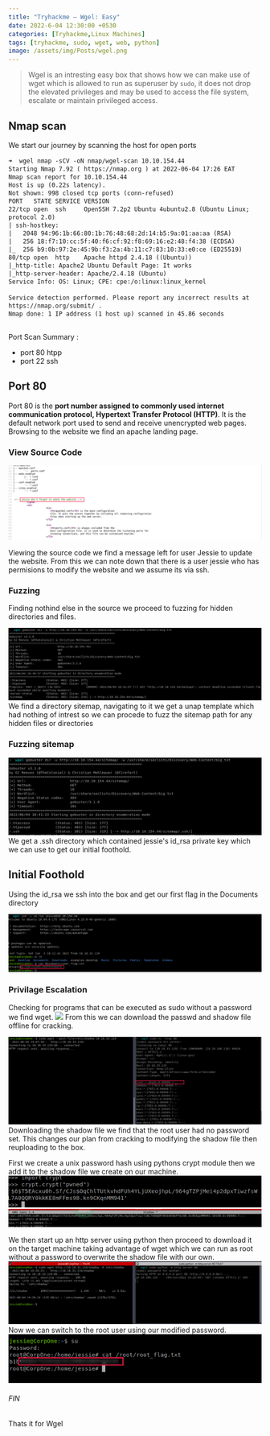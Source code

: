 ```yaml
---
title: "Tryhackme — Wgel: Easy"
date: 2022-6-04 12:30:00 +0530
categories: [Tryhackme,Linux Machines]
tags: [tryhackme, sudo, wget, web, python]
image: /assets/img/Posts/wgel.png
---
```


> Wgel is an intresting easy box that shows how we can make use of wget  which is allowed to run as superuser by `sudo`, it does not drop the elevated privileges and may be used to access the file system, escalate or maintain privileged access.

## Nmap scan
We start our journey by scanning the host for open ports
```shell
➜  wgel nmap -sCV -oN nmap/wgel-scan 10.10.154.44
Starting Nmap 7.92 ( https://nmap.org ) at 2022-06-04 17:26 EAT
Nmap scan report for 10.10.154.44
Host is up (0.22s latency).
Not shown: 998 closed tcp ports (conn-refused)
PORT   STATE SERVICE VERSION
22/tcp open  ssh     OpenSSH 7.2p2 Ubuntu 4ubuntu2.8 (Ubuntu Linux; protocol 2.0)
| ssh-hostkey: 
|   2048 94:96:1b:66:80:1b:76:48:68:2d:14:b5:9a:01:aa:aa (RSA)
|   256 18:f7:10:cc:5f:40:f6:cf:92:f8:69:16:e2:48:f4:38 (ECDSA)
|_  256 b9:0b:97:2e:45:9b:f3:2a:4b:11:c7:83:10:33:e0:ce (ED25519)
80/tcp open  http    Apache httpd 2.4.18 ((Ubuntu))
|_http-title: Apache2 Ubuntu Default Page: It works
|_http-server-header: Apache/2.4.18 (Ubuntu)
Service Info: OS: Linux; CPE: cpe:/o:linux:linux_kernel

Service detection performed. Please report any incorrect results at https://nmap.org/submit/ .
Nmap done: 1 IP address (1 host up) scanned in 45.86 seconds


```
Port Scan Summary :
- port 80    htpp
- port 22    ssh


## Port 80
Port 80 is the **port number assigned to commonly used internet communication protocol, Hypertext Transfer Protocol (HTTP)**. It is the default network port used to send and receive unencrypted web pages.
Browsing to the website we find an apache landing page.
### View Source Code
![source](/assets/img/Posts/wgel-img/source.png)

Viewing the source code we find a message left for user Jessie to update the website. From this we can note down that there is a user jessie who has permisions to modify the website and we assume its via ssh. 

### Fuzzing
Finding nothind else in the source we proceed to fuzzing for  hidden directories and files.

![](/assets/img/Posts/wgel-img/fuzzing1.png)
We find a directory sitemap, navigating to it we get a  unap template which had nothing of intrest so we can procede to fuzz the sitemap path for any hidden files or directories

### Fuzzing sitemap
![](/assets/img/Posts/wgel-img/fuzzing2.png)
We get a .ssh directory which contained jessie's id_rsa private key which we can use to get our initial foothold.

## Initial Foothold
Using the id_rsa we ssh into the box and get our first flag in the Documents directory

![](/assets/img/Posts/wgel-img/foothold1.png)

### Privilage Escalation
Checking for programs that can be executed as sudo without a password we find wget.
![](/assets/img/Posts/priv1.png)
From this we can download the passwd and shadow file offline for cracking.

![](/assets/img/Posts/wgel-img/priv2.png)
Downloading the shadow file we find that the root user had no password set. This changes our plan from cracking to modifying the shadow file then reuploading to the box.

First we create a unix password hash using pythons crypt module then we add it to the shadow file we create on our machine.
![](/assets/img/Posts/wgel-img/priv3.png)
![](/assets/img/Posts/wgel-img/priv4.png)

We then start up an http server using python then proceed to download it on the target machine taking advantage of wget which we can run as root without a password to overwrite the shadow file with our own.
![](/assets/img/Posts/wgel-img/priv5.png)
Now we can switch to the root user using our modified password.
![](/assets/img/Posts/wgel-img/priv6.png)

###### FIN
Thats it for Wgel 
